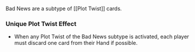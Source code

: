 Bad News are a subtype of [[Plot Twist]] cards.

### Unique Plot Twist Effect

- When any Plot Twist of the Bad News subtype is activated, each player must discard one card from their Hand if possible. 

